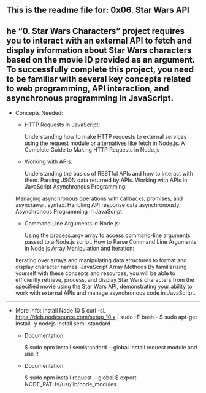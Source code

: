 This is the readme file for:
	0x06. Star Wars API
-------------------------------------------------------------------------- 
he “0. Star Wars Characters” project requires you to interact with an external API to fetch and display information about Star Wars characters based on the movie ID provided as an argument. To successfully complete this project, you need to be familiar with several key concepts related to web programming, API interaction, and asynchronous programming in JavaScript.
-------------------------------------------------------------------------
- Concepts Needed:
	- HTTP Requests in JavaScript:

		Understanding how to make HTTP requests to external services using the request module or alternatives like fetch in Node.js.
		A Complete Guide to Making HTTP Requests in Node.js
	- Working with APIs:

		Understanding the basics of RESTful APIs and how to interact with them.
		Parsing JSON data returned by APIs.
		Working with APIs in JavaScript
		Asynchronous Programming:

	Managing asynchronous operations with callbacks, promises, and async/await syntax.
	Handling API response data asynchronously.
	Asynchronous Programming in JavaScript
	- Command Line Arguments in Node.js:

		Using the process.argv array to access command-line arguments passed to a Node.js script.
		How to Parse Command Line Arguments in Node.js
		Array Manipulation and Iteration:

	Iterating over arrays and manipulating data structures to format and display character names.
	JavaScript Array Methods
	By familiarizing yourself with these concepts and resources, you will be able to efficiently retrieve, process, and display Star Wars characters from the specified movie using the Star Wars API, demonstrating your ability to work with external APIs and manage asynchronous code in JavaScript.
---------------------------------------------------------------------------
- More Info:
	Install Node 10
	$ curl -sL https://deb.nodesource.com/setup_10.x | sudo -E bash -
	$ sudo apt-get install -y nodejs
	Install semi-standard
	- Documentation:

		$ sudo npm install semistandard --global
		Install request module and use it
	- Documentation:

		$ sudo npm install request --global
		$ export NODE_PATH=/usr/lib/node_modules
